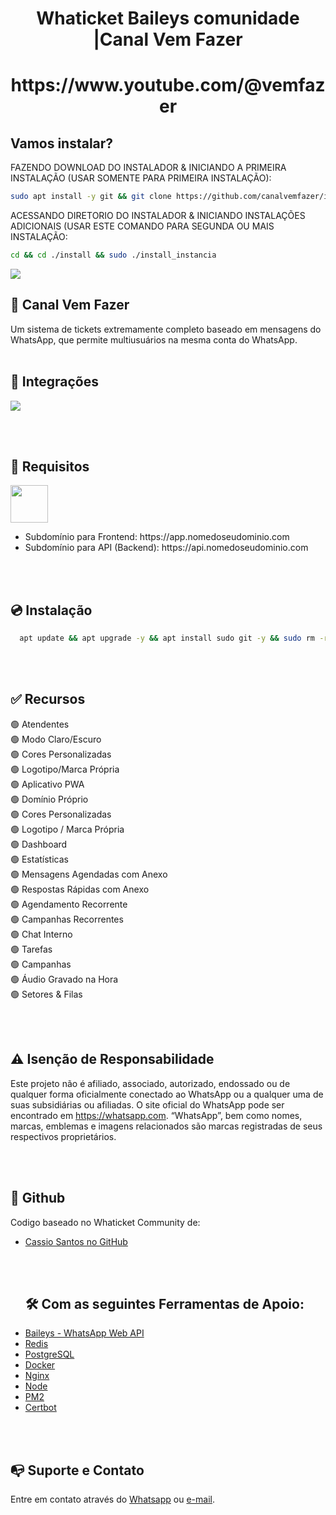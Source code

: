 <h1 align="center">Whaticket Baileys comunidade |Canal Vem Fazer</h1>

<h1 align="center">https://www.youtube.com/@vemfazer</h1>


## Vamos instalar?

FAZENDO DOWNLOAD DO INSTALADOR & INICIANDO A PRIMEIRA INSTALAÇÃO (USAR SOMENTE PARA PRIMEIRA INSTALAÇÃO):

```bash
sudo apt install -y git && git clone https://github.com/canalvemfazer/instalador install && sudo chmod -R 777 ./install && cd ./install && sudo ./install_primaria
```

ACESSANDO DIRETORIO DO INSTALADOR & INICIANDO INSTALAÇÕES ADICIONAIS (USAR ESTE COMANDO PARA SEGUNDA OU MAIS INSTALAÇÃO:
```bash
cd && cd ./install && sudo ./install_instancia
```


<img src="https://imgur.com/a/t25yZSN" />

## 🚀 Canal Vem Fazer

Um sistema de tickets extremamente completo baseado em mensagens do WhatsApp, que permite multiusuários na mesma conta do WhatsApp. 
<br /><br />

## 📌 Integrações

<img src="https://imgur.com/a/rWjg8FT" />

<br /><br />

## 🔧 Requisitos

<img src="https://imgur.com/a/M5eK0V7" style="height: 60px;" />

<nav>
  <ul>
    <li>Subdomínio para Frontend: https://app.nomedoseudominio.com</li>
    <li>Subdomínio para API (Backend): https://api.nomedoseudominio.com</li>
  </ul>
</nav>

<br /><br />

## 💿 Instalação

```bash
  apt update && apt upgrade -y && apt install sudo git -y && sudo rm -rf WhaticketPlus && sudo git clone https://github.com/DEV7Kadu/WhaticketPlus && cd WhaticketPlus && sudo chmod +x ./whaticketplus && ./whaticketplus
```

<br /><br />

## ✅ Recursos

🟢 Atendentes  
🟢 Modo Claro/Escuro    
🟢 Cores Personalizadas  
🟢 Logotipo/Marca Própria  
🟢 Aplicativo PWA  
🟢 Domínio Próprio  
🟢 Cores Personalizadas  
🟢 Logotipo / Marca Própria  
🟢 Dashboard  
🟢 Estatísticas  
🟢 Mensagens Agendadas com Anexo  
🟢 Respostas Rápidas com Anexo  
🟢 Agendamento Recorrente  
🟢 Campanhas Recorrentes  
🟢 Chat Interno  
🟢 Tarefas  
🟢 Campanhas  
🟢 Áudio Gravado na Hora  
🟢 Setores & Filas  

<br /><br />


## ⚠️ Isenção de Responsabilidade

Este projeto não é afiliado, associado, autorizado, endossado ou de qualquer forma oficialmente conectado ao WhatsApp ou a qualquer uma de suas subsidiárias ou afiliadas. O site oficial do WhatsApp pode ser encontrado em https://whatsapp.com. “WhatsApp”, bem como nomes, marcas, emblemas e imagens relacionados são marcas registradas de seus respectivos proprietários.

<br /><br />

## 📍 Github

Codigo baseado no Whaticket Community de:
<nav>
  <ul>
    <li><a href="https://github.com/canove/whaticket-community" target="_blank">Cassio Santos no GitHub</a></li>

<br /><br />

## 🛠️ Com as seguintes Ferramentas de Apoio:
<nav>
    <li><a href="https://github.com/WhiskeySockets/Baileys" target="_blank">Baileys - WhatsApp Web API</a></li>
    <li><a href="https://github.com/redis/redis" target="_blank">Redis</a></li>
    <li><a href="https://github.com/postgres/postgres" target="_blank">PostgreSQL</a></li>
    <li><a href="https://github.com/docker" target="_blank">Docker</a></li>
    <li><a href="https://github.com/nginx/nginx" target="_blank">Nginx</a></li>
    <li><a href="https://github.com/nodejs/node" target="_blank">Node</a></li>
    <li><a href="https://github.com/Unitech/pm2" target="_blank">PM2</a></li>
    <li><a href="https://github.com/certbot/certbot" target="_blank">Certbot</a></li>
  </ul>
</nav>

<br /><br />

## 📭 Suporte e Contato

Entre em contato através do <a href="https://wa.me/5581996277285?text=Bem%20vindo%20ao%20Equipechat." target="_blank">Whatsapp</a> ou <a href="https://pay.kiwify.com.br/P08ZZnY" target="_blank">e-mail</a>.
